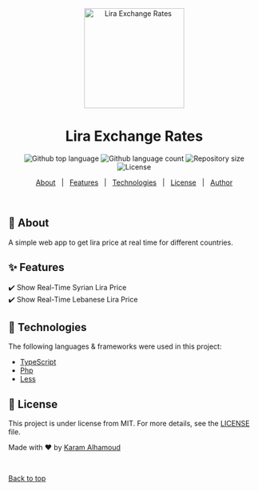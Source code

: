 <div align="center" id="top"> 
  <img src="images/favicon.ico"  width="200px" alt="Lira Exchange Rates" />

  <!-- <a href="https://liraexchangerates.netlify.app">Demo</a> -->
</div>

<h1 align="center">Lira Exchange Rates</h1>

<p align="center">
  <img alt="Github top language" src="https://img.shields.io/github/languages/top/karamalhamoud/lira-exchange-rates?color=56BEB8">

  <img alt="Github language count" src="https://img.shields.io/github/languages/count/karamalhamoud/lira-exchange-rates?color=56BEB8">

  <img alt="Repository size" src="https://img.shields.io/github/repo-size/karamalhamoud/lira-exchange-rates?color=56BEB8">

  <img alt="License" src="https://img.shields.io/github/license/karamalhamoud/lira-exchange-rates?color=56BEB8">

  <!-- <img alt="Github issues" src="https://img.shields.io/github/issues/karamalhamoud/lira-exchange-rates?color=56BEB8" /> -->

  <!-- <img alt="Github forks" src="https://img.shields.io/github/forks/karamalhamoud/lira-exchange-rates?color=56BEB8" /> -->

  <!-- <img alt="Github stars" src="https://img.shields.io/github/stars/karamalhamoud/lira-exchange-rates?color=56BEB8" /> -->
</p>

<!-- Status -->

<!-- <h4 align="center"> 
	🚧  Lira Exchange Rates 🚀 Under construction...  🚧
</h4> 

<hr> -->

<p align="center">
  <a href="#dart-about">About</a> &#xa0; | &#xa0; 
  <a href="#sparkles-features">Features</a> &#xa0; | &#xa0;
  <a href="#rocket-technologies">Technologies</a> &#xa0; | &#xa0;
  <a href="#memo-license">License</a> &#xa0; | &#xa0;
  <a href="https://github.com/karamalhamoud" target="_blank">Author</a>
</p>

<br>

## :dart: About ##

A simple web app to get lira price at real time for different countries.

## :sparkles: Features ##

:heavy_check_mark: Show Real-Time Syrian Lira Price\
:heavy_check_mark: Show Real-Time Lebanese Lira Price

## :rocket: Technologies ##

The following languages & frameworks were used in this project:

- [TypeScript](https://www.typescriptlang.org/)
- [Php](https://www.php.net/)
- [Less](http://lesscss.org/)


## :memo: License ##

This project is under license from MIT. For more details, see the [LICENSE](LICENSE.md) file.


Made with :heart: by <a href="https://github.com/karamalhamoud" target="_blank">Karam Alhamoud</a>

&#xa0;

<a href="#top">Back to top</a>
